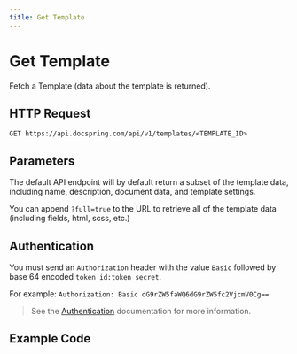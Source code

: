 ```yaml
---
title: Get Template
---
```


# Get Template

Fetch a Template (data about the template is returned).

## HTTP Request

`GET https://api.docspring.com/api/v1/templates/<TEMPLATE_ID>`

## Parameters

The default API endpoint will by default return a subset of the template data, including name, description, document data, and template settings.

You can append `?full=true` to the URL to retrieve all of the template data (including fields, html, scss, etc.)

## Authentication

You must send an `Authorization` header with the value `Basic` followed by base 64 encoded `token_id:token_secret`.

For example: `Authorization: Basic dG9rZW5faWQ6dG9rZW5fc2VjcmV0Cg==`

> See the [Authentication](../install-api-client/authentication) documentation for more information.

## Example Code

<CodeSwitcher :languages="{javascript:'JavaScript', csharp:'C#'}">
<template v-slot:javascript>

```javascript
var DocSpring = require("docspring");

var config = new DocSpring.Configuration();
config.apiTokenId = "DOCSPRING_TOKEN_ID";
config.apiTokenSecret = "DOCSPRING_TOKEN_SECRET";
client = new DocSpring.Client(config);

client.getTemplate("YOUR_TEMPLATE_ID", function(error, template) {
  if (error) throw error;
  console.log(template);
});
```

</template>
<template v-slot:csharp>

```csharp
using System;
using System.Diagnostics;
using DocSpring.Client.Api;
using DocSpring.Client.Client;
using DocSpring.Client.Model;

namespace Example
{
    public class DocSpringExample
    {
        public void main()
        {
          Configuration.Default.Username = "DOCSPRING_TOKEN_ID";
          Configuration.Default.Password = "DOCSPRING_TOKEN_SECRET";

          var apiInstance = new PDFApi();
          string templateId = "tpl_000000000000000001";
          var template = apiInstance.GetTemplate(templateId);
          Debug.WriteLine(template);
        }
    }
}
```

</template>
</CodeSwitcher>

